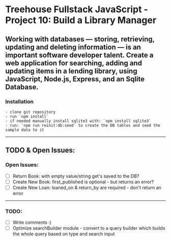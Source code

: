 # Treehouse Fullstack JavaScript - Project 10: Build a Library Manager

## Working with databases — storing, retrieving, updating and deleting information — is an important software developer talent. Create a web application for searching, adding and updating items in a lending library, using JavaScript, Node.js, Express, and an Sqlite Database.

### Installation
    - clone git repository
    - run `npm install`
    - if needed manually install sqlite3 with: `npm install sqlite3`
    - run: `npm run reinit:db:seed` to create the DB tables and seed the sample data to it
    
---
    
## TODO & Open Issues:

### Open Issues:

- [ ] Return Book: with empty value/string get's saved to the DB?
- [ ] Create New Book: first_published is optional - but returns an error?
- [ ] Create New Loan: loaned_on & return_by are required - don't return an error

---

### TODO:

- [ ] Write comments :)
- [ ] Optimize searchBuilder module - convert to a query builder which builds the whole query based on type and search input
